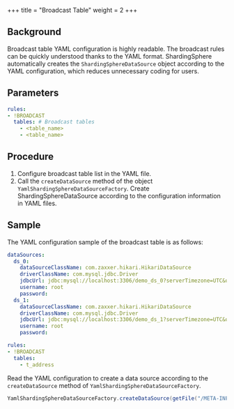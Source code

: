 +++
title = "Broadcast Table"
weight = 2
+++

## Background

Broadcast table YAML configuration is highly readable. The broadcast rules can be quickly understood thanks to the YAML format. ShardingSphere automatically creates the `ShardingSphereDataSource` object according to the YAML configuration, which reduces unnecessary coding for users.

## Parameters

```yaml
rules:
- !BROADCAST
  tables: # Broadcast tables
    - <table_name>
    - <table_name>
```

## Procedure

1. Configure broadcast table list in the YAML file.
2. Call the `createDataSource` method of the object `YamlShardingSphereDataSourceFactory`. Create ShardingSphereDataSource according to the configuration information in YAML files.

## Sample

The YAML configuration sample of the broadcast table is as follows:

```yaml
dataSources:
  ds_0:
    dataSourceClassName: com.zaxxer.hikari.HikariDataSource
    driverClassName: com.mysql.jdbc.Driver
    jdbcUrl: jdbc:mysql://localhost:3306/demo_ds_0?serverTimezone=UTC&useSSL=false&useUnicode=true&characterEncoding=UTF-8
    username: root
    password:
  ds_1:
    dataSourceClassName: com.zaxxer.hikari.HikariDataSource
    driverClassName: com.mysql.jdbc.Driver
    jdbcUrl: jdbc:mysql://localhost:3306/demo_ds_1?serverTimezone=UTC&useSSL=false&useUnicode=true&characterEncoding=UTF-8
    username: root
    password:

rules:
- !BROADCAST
  tables:
    - t_address
```

Read the YAML configuration to create a data source according to the `createDataSource` method of `YamlShardingSphereDataSourceFactory`.

```java
YamlShardingSphereDataSourceFactory.createDataSource(getFile("/META-INF/broadcast-databases-tables.yaml"));
```
